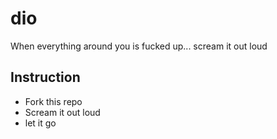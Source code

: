# dio
When everything around you is fucked up... scream it out loud

## Instruction

- Fork this repo
- Scream it out loud
- let it go

 
